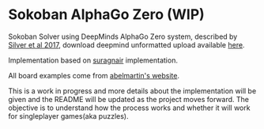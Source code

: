 # Sokoban AlphaGo Zero (WIP)

Sokoban Solver using DeepMinds AlphaGo Zero system, described by [Silver et al 2017](https://www.nature.com/articles/nature24270), download deepmind unformatted upload available [here](https://www.nature.com/articles/nature24270).

Implementation based on [suragnair](https://github.com/suragnair/alpha-zero-general) implementation.

All board examples come from [abelmartin's website](http://www.abelmartin.com/rj/sokoban_colecciones.html).

This is a work in progress and more details about the implementation will be given and the README will be updated as the project moves forward. The objective is to understand how the process works and whether it will work for singleplayer games(aka puzzles).
